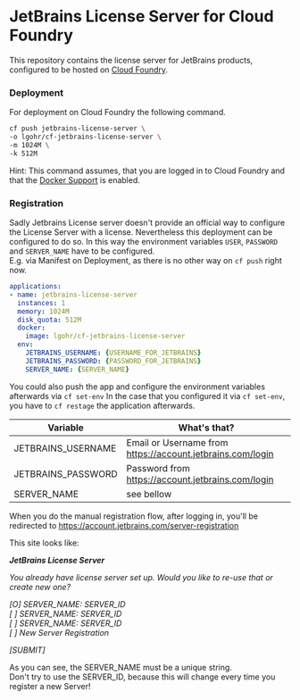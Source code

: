 # JetBrains License Server for Cloud Foundry

This repository contains the license server for JetBrains products, configured to be hosted on [Cloud Foundry](https://github.com/cloudfoundry/).

### Deployment
For deployment on Cloud Foundry the following command.

```bash
cf push jetbrains-license-server \
-o lgohr/cf-jetbrains-license-server \
-m 1024M \
-k 512M
```

Hint: This command assumes, that you are logged in to Cloud Foundry and that the [Docker Support](https://docs.cloudfoundry.org/adminguide/docker.html) is enabled.

### Registration

Sadly Jetbrains License server doesn't provide an official way to configure the License Server with a license.
Nevertheless this deployment can be configured to do so.
In this way the environment variables `USER`, `PASSWORD` and `SERVER_NAME` have to be configured.  
E.g. via Manifest on Deployment, as there is no other way on `cf push` right now.
```yaml
applications:
- name: jetbrains-license-server
  instances: 1
  memory: 1024M
  disk_quota: 512M
  docker:
    image: lgohr/cf-jetbrains-license-server
  env:
    JETBRAINS_USERNAME: {USERNAME_FOR_JETBRAINS}
    JETBRAINS_PASSWORD: {PASSWORD_FOR_JETBRAINS}
    SERVER_NAME: {SERVER_NAME}
```
You could also push the app and configure the environment variables afterwards via `cf set-env`
In the case that you configured it via `cf set-env`, you have to `cf restage` the application afterwards.

| Variable                   | What's that?                                               |
| -------------------------- | ---------------------------------------------------------- |
| JETBRAINS_USERNAME         | Email or Username from https://account.jetbrains.com/login |
| JETBRAINS_PASSWORD         | Password from https://account.jetbrains.com/login          |
| SERVER_NAME                | see bellow                                                 |

When you do the manual registration flow, after logging in, you'll be redirected to https://account.jetbrains.com/server-registration  

This site looks like:

___JetBrains License Server___

_You already have license server set up. Would you like to re-use that or create new one?_

_[O] SERVER_NAME: SERVER_ID_  
_[ ] SERVER_NAME: SERVER_ID_  
_[ ] SERVER_NAME: SERVER_ID_  
_[ ] New Server Registration_  

_[SUBMIT]_

As you can see, the SERVER_NAME must be a unique string.  
Don't try to use the SERVER_ID, because this will change every time you register a new Server!
